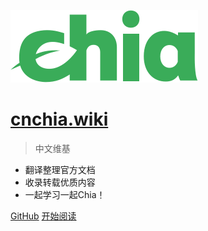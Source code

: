 ![logo](images/chia.svg)

# [cnchia.wiki](https://cnchia.wiki) <small> </small>

> 中文维基

- 翻译整理官方文档
- 收录转载优质内容
- 一起学习一起Chia！

[GitHub](https://github.com/fangqiluxatu/Chia-Blockchain-Wiki-CN)
[开始阅读](./README)
